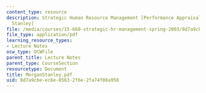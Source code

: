 ```yaml
---
content_type: resource
description: Strategic Human Resource Management [Performance Appraisal and Morgan
  Stanley]
file: /media/courses/15-660-strategic-hr-management-spring-2003/8d7a9cbeec6e85632f6e2fa74f08a958_MorganStanley.pdf
file_type: application/pdf
learning_resource_types:
- Lecture Notes
ocw_type: OCWFile
parent_title: Lecture Notes
parent_type: CourseSection
resourcetype: Document
title: MorganStanley.pdf
uid: 8d7a9cbe-ec6e-8563-2f6e-2fa74f08a958
---
```

